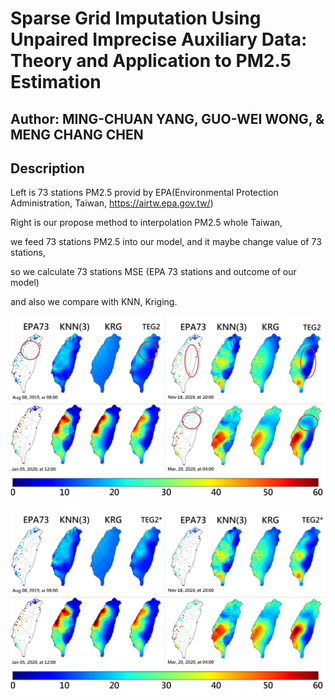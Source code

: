 # Sparse Grid Imputation Using Unpaired Imprecise Auxiliary Data: Theory and Application to PM2.5 Estimation

## Author: MING-CHUAN YANG, GUO-WEI WONG, & MENG CHANG CHEN

## Description
Left is 73 stations PM2.5 provid by EPA(Environmental Protection Administration, Taiwan, https://airtw.epa.gov.tw/)

Right is our propose method to interpolation PM2.5 whole Taiwan, 

we feed 73 stations PM2.5 into our model, and it maybe change value of 73 stations,

so we calculate 73 stations MSE (EPA 73 stations and outcome of our model)

and also we compare with KNN, Kriging.

![image](https://github.com/MCC-SINICA/Sparse-Grid-Imputation/blob/main/example/image_2022_07_01T08_33_32_968Z.jpg)

![image](https://github.com/MCC-SINICA/Sparse-Grid-Imputation/blob/main/example/image_2022_07_01T09_35_45_149Z.png)
